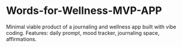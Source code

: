 # Words-for-Wellness-MVP-APP

Minimal viable product of a journaling and wellness app built with vibe coding. Features: daily prompt, mood tracker, journaling space, affirmations.
